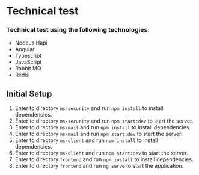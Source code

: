 # Technical test

### Technical test using the following technologies:

- NodeJs Hapi
- Angular
- Typescript
- JavaScript
- Rabbit MQ
- Redis

## Initial Setup

1. Enter to directory `ms-security` and run `npm install` to install dependencies.
2. Enter to directory `ms-security` and run `npm start:dev` to start the server.
3. Enter to directory `ms-mail` and run `npm install` to install dependencies.
4. Enter to directory `ms-mail` and run `npm start:dev` to start the server.
5. Enter to directory `ms-client` and run `npm install` to install dependencies.
6. Enter to directory `ms-client` and run `npm start:dev` to start the server.
7. Enter to directory `frontend` and run `npm install` to install dependencies.
8. Enter to directory `frontend` and run `ng serve` to start the application.
